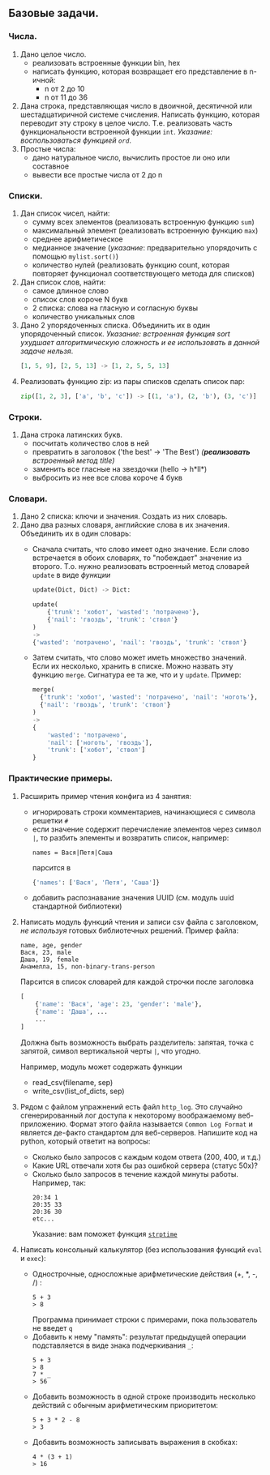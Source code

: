 ## Базовые задачи.

### Числа.

1. Дано целое число.
    * реализовать встроенные функции bin, hex
    * написать функцию, которая возвращает его представление в n-ичной:
        * n от 2 до 10
        * n от 11 до 36
2. Дана строка, представляющая число в двоичной, десятичной или шестадцатиричной системе счисления.
   Написать функцию, которая переводит эту строку в целое число. Т.е. реализовать
   часть функциональности встроенной функции `int`. 
   *Указание: воспользоваться функцией `ord`*.
3. Простые числа:
   * дано натуральное число, вычислить простое ли оно или составное
   * вывести все простые числа от 2 до n


### Списки.

1. Дан список чисел, найти:
    * сумму всех элементов (реализовать встроенную функцию `sum`)
    * максимальный элемент (реализовать встроенную функцию `max`)
    * среднее арифметическое
    * медианное значение (*указание*: предварительно упорядочить c помощью `mylist.sort()`)
    * количество нулей (реализовать функцию count, которая повторяет функционал соответствующего метода для списков)
2. Дан список слов, найти:
    * самое длинное слово
    * список слов короче N букв
    * 2 списка: слова на гласную и согласную буквы
    * количество уникальных слов
3. Дано 2 упорядоченных списка.
   Объединить их в один упорядоченный список. *Указание: встроенная функция sort ухудшает алгоритмическую сложность и ее использовать в данной задаче нельзя*.
   ```python
   [1, 5, 9], [2, 5, 13] -> [1, 2, 5, 5, 13]
   ```
4. Реализовать функцию zip: из пары списков сделать список пар:
   ```python
   zip([1, 2, 3], ['a', 'b', 'c']) -> [(1, 'a'), (2, 'b'), (3, 'c')]
   ```

### Строки.

1. Дана строка латинских букв.
    * посчитать количество слов в ней
    * превратить в заголовок ('the best' -> 'The Best') *(**реализовать** встроенный метод title)*
    * заменить все гласные на звездочки (hello -> h\*ll\*)
    * выбросить из нее все слова короче 4 букв

### Словари.

1. Дано 2 списка: ключи и значения. Создать из них словарь.
2. Дано два разных словаря, английские слова в их значения. Объединить их в один словарь:
    * Сначала считать, что слово имеет одно значение.
      Если слово встречается в обоих словарях, то "побеждает" значение из второго.
      Т.о. нужно реализовать встроенный метод словарей `update` в виде *функции*
      ```python
      update(Dict, Dict) -> Dict:
      ```
      ```python
      update(
          {'trunk': 'хобот', 'wasted': 'потрачено'}, 
          {'nail': 'гвоздь', 'trunk': 'ствол'}
      )
      ->
      {'wasted': 'потрачено', 'nail': 'гвоздь', 'trunk': 'ствол'}
      ```

    * Затем считать, что слово может иметь множество значений.
      Если их несколько, хранить в списке. Можно назвать эту
      функцию `merge`. Сигнатура ее та же, что и у `update`.
      Пример:
      ```python
      merge(
        {'trunk': 'хобот', 'wasted': 'потрачено', 'nail': 'ноготь'}, 
        {'nail': 'гвоздь', 'trunk': 'ствол'}
      )
      ->
      {
          'wasted': 'потрачено',
          'nail': ['ноготь', 'гвоздь'],
          'trunk': ['хобот', 'ствол']
      }
      ```

### Практические примеры.

1. Расширить пример чтения конфига из 4 занятия:
    * игнорировать строки комментариев, начинающиеся с символа решетки `#`
    * если значение содержит перечисление элементов через
      символ `|`, то разбить элементы и возвратить список, например:
      ```
      names = Вася|Петя|Cаша
      ```
      парсится в
      ```python
      {'names': ['Вася', 'Петя', 'Саша']}
      ```
    * добавить распознавание значения UUID (см. модуль uuid стандартной
      библиотеки)

2. Написать модуль функций чтения и записи csv файла с заголовком,
   *не используя* готовых библиотечных решений. Пример файла:
   ```
   name, age, gender
   Вася, 23, male
   Даша, 19, female
   Анамелла, 15, non-binary-trans-person
   ```
   Парсится в список словарей для каждой строчки после заголовка
   ```python
   [
       {'name': 'Вася', 'age': 23, 'gender': 'male'},
       {'name': 'Даша', ...
       ...
   ]
   ```
   Должна быть возможность выбрать разделитель:
   запятая, точка с запятой, символ вертикальной черты `|`, что угодно.

   Например, модуль может содержать функции

   * read_csv(filename, sep)
   * write_csv(list_of_dicts, sep)

3. Рядом с файлом упражнений есть файл `http_log`.
Это случайно сгенерированный лог доступа к некоторому воображаемому
веб-приложению. 
Формат этого файла называется `Common Log Format` 
и является де-факто стандартом для веб-серверов.
Напишите код на python, который ответит на вопросы:
    * Сколько было запросов с каждым кодом ответа (200, 400, и т.д.)
    * Какие URL отвечали хотя бы раз ошибкой сервера (статус 50x)?
    * Cколько было запросов в течение каждой минуты работы. Например, так:
      ```
      20:34 1 
      20:35 33
      20:36 30
      etc...
      ```
      Указание: вам поможет функция [`strptime`](https://docs.python.org/3/library/datetime.html#datetime.datetime.strptime)

4. Написать консольный калькулятор (без использования функций `eval` и `exec`):
    * Однострочные, односложные арифметические действия (+, *, -, /) :
      ```
      5 + 3
      > 8
      ```
      Программа принимает строки с примерами, пока пользователь не введет `q`
    * Добавить к нему "память": результат предыдущей операции подставляется в виде
      знака подчеркивания `_`:
      ```
      5 + 3
      > 8
      7 * _
      > 56
      ```
    * Добавить возможность в одной строке производить несколько действий с
      обычным арифметическим приоритетом:
      ```
      5 + 3 * 2 - 8
      > 3
      ```
    * Добавить возможность записывать выражения в скобках:
      ```
      4 * (3 + 1)
      > 16
      ```
